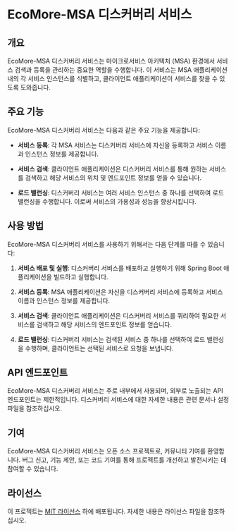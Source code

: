 # EcoMore-MSA 디스커버리 서비스

## 개요

EcoMore-MSA 디스커버리 서비스는 마이크로서비스 아키텍처 (MSA) 환경에서 서비스 검색과 등록을 관리하는 중요한 역할을 수행합니다. 이 서비스는 MSA 애플리케이션 내의 각 서비스 인스턴스를 식별하고, 클라이언트 애플리케이션이 서비스를 찾을 수 있도록 도와줍니다.

## 주요 기능

EcoMore-MSA 디스커버리 서비스는 다음과 같은 주요 기능을 제공합니다:

- **서비스 등록**: 각 MSA 서비스는 디스커버리 서비스에 자신을 등록하고 서비스 이름과 인스턴스 정보를 제공합니다.

- **서비스 검색**: 클라이언트 애플리케이션은 디스커버리 서비스를 통해 원하는 서비스를 검색하고 해당 서비스의 위치 및 엔드포인트 정보를 얻을 수 있습니다.

- **로드 밸런싱**: 디스커버리 서비스는 여러 서비스 인스턴스 중 하나를 선택하여 로드 밸런싱을 수행합니다. 이로써 서비스의 가용성과 성능을 향상시킵니다.

## 사용 방법

EcoMore-MSA 디스커버리 서비스를 사용하기 위해서는 다음 단계를 따를 수 있습니다:

1. **서비스 배포 및 실행**: 디스커버리 서비스를 배포하고 실행하기 위해 Spring Boot 애플리케이션을 빌드하고 실행합니다.

2. **서비스 등록**: MSA 애플리케이션은 자신을 디스커버리 서비스에 등록하고 서비스 이름과 인스턴스 정보를 제공합니다.

3. **서비스 검색**: 클라이언트 애플리케이션은 디스커버리 서비스를 쿼리하여 필요한 서비스를 검색하고 해당 서비스의 엔드포인트 정보를 얻습니다.

4. **로드 밸런싱**: 디스커버리 서비스는 검색된 서비스 중 하나를 선택하여 로드 밸런싱을 수행하며, 클라이언트는 선택된 서비스로 요청을 보냅니다.

## API 엔드포인트

EcoMore-MSA 디스커버리 서비스는 주로 내부에서 사용되며, 외부로 노출되는 API 엔드포인트는 제한적입니다. 디스커버리 서비스에 대한 자세한 내용은 관련 문서나 설정 파일을 참조하십시오.

## 기여

EcoMore-MSA 디스커버리 서비스는 오픈 소스 프로젝트로, 커뮤니티 기여를 환영합니다. 버그 신고, 기능 제안, 또는 코드 기여를 통해 프로젝트를 개선하고 발전시키는 데 참여할 수 있습니다.

## 라이선스

이 프로젝트는 [MIT 라이선스](LICENSE) 하에 배포됩니다. 자세한 내용은 라이선스 파일을 참조하십시오.
